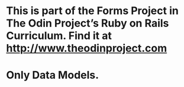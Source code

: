 # This is part of the Forms Project in The Odin Project’s Ruby on Rails Curriculum. Find it at http://www.theodinproject.com

# Only Data Models.
